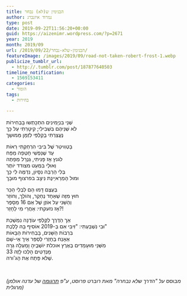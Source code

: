```yaml
---
title: הבנימין ש(לא) נבחר
author: נמרוד איזנברג
type: post
date: 2019-09-22T11:56:20+00:00
guid: https://aizenimr.wordpress.com/?p=2671
year: 2019
month: 2019/09
url: /2019/09/22/הבנימין-שלא-נבחר/
featureImage: /images/2019/09/road-not-taken-robert-frost-1.webp
publicize_tumblr_url:
  - http://.tumblr.com/post/187877640503
timeline_notification:
  - 1569153411
categories:
  - הומור
tags:
  - בחירות

---
```

שְׁנֵי בִּנְיָמִינִים הִתְכָּתְשוּ בָּבְּחִירוֹת  
לֹא שְׁנֵיהֶם בִּשְׁבִילִי; קִיטָרְתִי עַל כָּך  
נֶעֱצַרְתִּי בָקַלְפֵּי לִזְמָּן מֵּמוּשָך

בָטְוִויטֵר שֶׁל בִּיבִּי הִרְחַקְתִּי רֵאוֹת  
עַד שֶׁנַּפְשִׁי חָטְפַה מַפַּח  
לגנץ אָז פָּנִּיתִי, גֵנֶרָל מְפַתֶּה  
וְאוּלַי בִּמְעַט מצודד יוֹתֶר  
בְּלִי הַרְבֵּה נִסָּיוֹן, נִדְמֶּה לִי כָּך  
וּמוּל הָמְרַאיֵינֶת נִיצָב בפרצוף מוּבָך

בְּעֶצֶם דָּמוּ הֵם לִבְלִי הַכֵּר  
חוּץ מִזֶּה שֶׁאֶחָד נֶחְקַר, וְהוֹלֵך, וְחוֹזֵר  
וְהַשֵּׁנִי עַל אוֹזֶן שֶׁל אֵם 16 מֵסָפֶּר  
אָז נזעקתי: אַחֲרֵי מִי לֵחָזֵר?!

אַך הַדֶּרֶך לַקַּלְפֵּי עוֹדֶנָּה נִמְשֶׁכֶת  
וּבִי נִשְׁבַּעְתִּי: "זִּיבִּי אִם בְּ-2019 אוֹסִיף בָּהּ לָלֶכֶת"  
בִּרְבוֹת הַשָּׁנִים, בָּבְחִירוֹת הַבָּאוֹת  
אֵאָנַח בֵחָזְרִי לְסַפֵּר אֵיך אֵי-שָׁם  
מִשְּׁנֵי מּוּעָמַדִים בְּאֶרֶץ אוכלת יוֹשְׁבֶיהָ וָמַעְלָה גֵּרָה  
33 מָנְדַטִים הָלְכוּ לָזֶה  
שֶׁלּא פָּתַח אֶת הָג'ורה.

&nbsp;

_(מבוסס על "הדרך שלא נבחרה" מאת רוברט פרוסט, ע"פ [תרגומה][1] של עדנה אולמן מרגלית)_

 [1]: https://www.haaretz.co.il/misc/1.845983